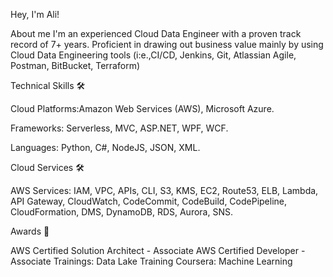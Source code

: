 Hey, I'm Ali!

About me 
I'm an experienced Cloud Data Engineer with a proven track record of 7+ years.
Proficient in drawing out business value mainly by using Cloud Data Engineering tools (i:e.,CI/CD, Jenkins, Git, Atlassian Agile, Postman, BitBucket, Terraform)

Technical Skills 🛠️

Cloud Platforms:Amazon Web Services (AWS), Microsoft Azure.

Frameworks: Serverless, MVC, ASP.NET, WPF, WCF.

Languages: Python, C#, NodeJS, JSON, XML.

Cloud Services 🛠️

AWS Services: IAM, VPC, APIs, CLI, S3, KMS, EC2, Route53, ELB, Lambda, API 
Gateway, CloudWatch, CodeCommit, CodeBuild, CodePipeline, CloudFormation, DMS, 
DynamoDB, RDS, Aurora, SNS.

Awards 📜

AWS Certified Solution Architect - Associate 
AWS Certified Developer - Associate
Trainings: Data Lake Training
Coursera: Machine Learning

